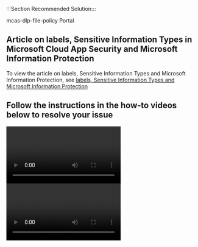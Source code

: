 <properties
pageTitle="MCAS - DLP and file policies"
description="MCAS - DLP and file policies"
ms.author="esagmon"
displayOrder=""
articleId="24f82494-9c25-4373-b3d1-cebfbe18ce81"
selfHelpType="Apollo"
supportTopicIds="32728974"
SapId="9f3fa90f-696f-1a7b-0b50-81317185ecfb"
productPesIds="16031"
cloudEnvironments="public"
ownershipId="CloudAppSecurity_DataProtection"
/>

:::Section Recommended Solution:::

<CommonSolution>
    <articleId>mcas-dlp-file-policy</articleId>
    <client>Portal</client>
</CommonSolution>

## Article on labels, Sensitive Information Types in Microsoft Cloud App Security and Microsoft Information Protection

To view the article on labels, Sensitive Information Types and Microsoft Information Protection, see [labels, Sensitive Information Types and Microsoft Information Protection]( https://techcommunity.microsoft.com/t5/core-infrastructure-and-security/a-journey-to-holistic-cloud-protection-with-the-microsoft-365/ba-p/1341515 )

## Follow the instructions in the how-to videos below to resolve your issue

<videoGroup>
    <video>
        <src>https://www.youtube.com/watch?v=ZY1n7b29KtE&list=PLXPr7gfUMmKxS1SYNgDaQY-9Q6cOqFxvG&index=12 </src>
        <title>How to label and protect all your data in the cloud with Microsoft Cloud App Security</title>
    </video>
    <video>
        <src>https://www.youtube.com/watch?v=goH_cgc7Nsw&list=PLXPr7gfUMmKxS1SYNgDaQY-9Q6cOqFxvG&index=13</src>
        <title>How to identify and protect overexposed data in the cloud with Microsoft Cloud App Security </title>
    </video>
<videoGroup>
